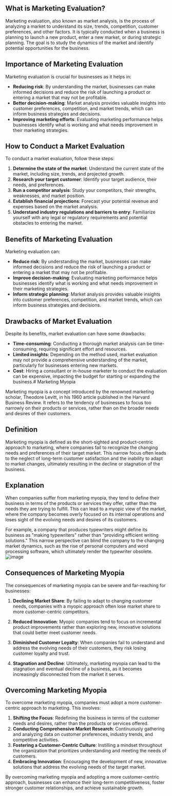 
## What is Marketing Evaluation?

Marketing evaluation, also known as market analysis, is the process of analyzing a market to understand its size, trends, competition, customer preferences, and other factors. It is typically conducted when a business is planning to launch a new product, enter a new market, or during strategic planning. The goal is to study the dynamics of the market and identify potential opportunities for the business.

## Importance of Marketing Evaluation

Marketing evaluation is crucial for businesses as it helps in:

- **Reducing risk**: By understanding the market, businesses can make informed decisions and reduce the risk of launching a product or entering a market that may not be profitable.
- **Better decision-making**: Market analysis provides valuable insights into customer preferences, competition, and market trends, which can inform business strategies and decisions.
- **Improving marketing efforts**: Evaluating marketing performance helps businesses identify what is working and what needs improvement in their marketing strategies.

## How to Conduct a Market Evaluation

To conduct a market evaluation, follow these steps:

1. **Determine the state of the market**: Understand the current state of the market, including size, trends, and projected growth.
2. **Research your target customer**: Identify your target audience, their needs, and preferences.
3. **Run a competitor analysis**: Study your competitors, their strengths, weaknesses, and market position.
4. **Establish financial projections**: Forecast your potential revenue and expenses based on the market analysis.
5. **Understand industry regulations and barriers to entry**: Familiarize yourself with any legal or regulatory requirements and potential obstacles to entering the market.

## Benefits of Marketing Evaluation

Marketing evaluation can:

- **Reduce risk**: By understanding the market, businesses can make informed decisions and reduce the risk of launching a product or entering a market that may not be profitable.
- **Improve decision-making**: Evaluating marketing performance helps businesses identify what is working and what needs improvement in their marketing strategies.
- **Inform strategic planning**: Market analysis provides valuable insights into customer preferences, competition, and market trends, which can inform business strategies and decisions.

## Drawbacks of Market Evaluation

Despite its benefits, market evaluation can have some drawbacks:

- **Time-consuming**: Conducting a thorough market analysis can be time-consuming, requiring significant effort and resources.
- **Limited insights**: Depending on the method used, market evaluation may not provide a comprehensive understanding of the market, particularly for businesses entering new markets.
- **Cost**: Hiring a consultant or in-house marketer to conduct the evaluation can be expensive, impacting the budget for starting or expanding the business.# Marketing Myopia

Marketing myopia is a concept introduced by the renowned marketing scholar, Theodore Levitt, in his 1960 article published in the Harvard Business Review. It refers to the tendency of businesses to focus too narrowly on their products or services, rather than on the broader needs and desires of their customers.

## Definition
Marketing myopia is defined as the short-sighted and product-centric approach to marketing, where companies fail to recognize the changing needs and preferences of their target market. This narrow focus often leads to the neglect of long-term customer satisfaction and the inability to adapt to market changes, ultimately resulting in the decline or stagnation of the business.

## Explanation
When companies suffer from marketing myopia, they tend to define their business in terms of the products or services they offer, rather than the needs they are trying to fulfill. This can lead to a myopic view of the market, where the company becomes overly focused on its internal operations and loses sight of the evolving needs and desires of its customers.

For example, a company that produces typewriters might define its business as "making typewriters" rather than "providing efficient writing solutions." This narrow perspective can blind the company to the changing market dynamics, such as the rise of personal computers and word processing software, which ultimately render the typewriter obsolete.
![image](https://github.com/Collegehive/Aims_notes/assets/159722383/5eb04d02-b5bd-41f5-b4d8-d51d806f539c)
## Consequences of Marketing Myopia
The consequences of marketing myopia can be severe and far-reaching for businesses:

1. **Declining Market Share**: By failing to adapt to changing customer needs, companies with a myopic approach often lose market share to more customer-centric competitors.

2. **Reduced Innovation**: Myopic companies tend to focus on incremental product improvements rather than exploring new, innovative solutions that could better meet customer needs.

3. **Diminished Customer Loyalty**: When companies fail to understand and address the evolving needs of their customers, they risk losing customer loyalty and trust.

4. **Stagnation and Decline**: Ultimately, marketing myopia can lead to the stagnation and eventual decline of a business, as it becomes increasingly disconnected from the market it serves.

## Overcoming Marketing Myopia
To overcome marketing myopia, companies must adopt a more customer-centric approach to marketing. This involves:

1. **Shifting the Focus**: Redefining the business in terms of the customer needs and desires, rather than the products or services offered.
2. **Conducting Comprehensive Market Research**: Continuously gathering and analyzing data on customer preferences, industry trends, and competitive activities.
3. **Fostering a Customer-Centric Culture**: Instilling a mindset throughout the organization that prioritizes understanding and meeting the needs of customers.
4. **Embracing Innovation**: Encouraging the development of new, innovative solutions that address the evolving needs of the target market.

By overcoming marketing myopia and adopting a more customer-centric approach, businesses can enhance their long-term competitiveness, foster stronger customer relationships, and achieve sustainable growth.
